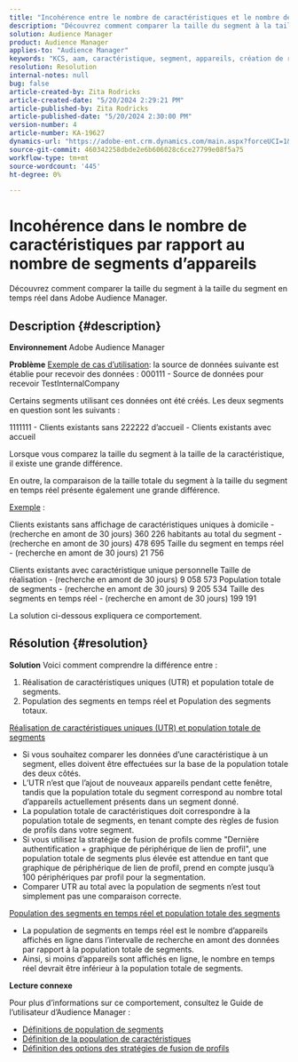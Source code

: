 ```yaml
---
title: "Incohérence entre le nombre de caractéristiques et le nombre de segments d’appareils"
description: "Découvrez comment comparer la taille du segment à la taille du segment en temps réel dans Adobe Audience Manager."
solution: Audience Manager
product: Audience Manager
applies-to: "Audience Manager"
keywords: "KCS, aam, caractéristique, segment, appareils, création de rapports, réalisations de caractéristiques uniques, population totale de segments, population de segments en temps réel, population totale de caractéristiques, bonnes pratiques, incohérence, nombre de caractéristiques par rapport au nombre d’appareils de segments, Adobe Audience Manager"
resolution: Resolution
internal-notes: null
bug: false
article-created-by: Zita Rodricks
article-created-date: "5/20/2024 2:29:21 PM"
article-published-by: Zita Rodricks
article-published-date: "5/20/2024 2:30:00 PM"
version-number: 4
article-number: KA-19627
dynamics-url: "https://adobe-ent.crm.dynamics.com/main.aspx?forceUCI=1&pagetype=entityrecord&etn=knowledgearticle&id=6c329356-b516-ef11-9f8a-6045bd006b25"
source-git-commit: 460342258dbde2e6b606028c6ce27799e08f5a75
workflow-type: tm+mt
source-wordcount: '445'
ht-degree: 0%

---
```


# Incohérence dans le nombre de caractéristiques par rapport au nombre de segments d’appareils


Découvrez comment comparer la taille du segment à la taille du segment en temps réel dans Adobe Audience Manager.

## Description {#description}


<b>Environnement</b>
Adobe Audience Manager

<b>Problème</b>
<u>Exemple de cas d’utilisation</u>: la source de données suivante est établie pour recevoir des données : 000111 - Source de données pour recevoir TestInternalCompany

Certains segments utilisant ces données ont été créés. Les deux segments en question sont les suivants :

1111111 - Clients existants sans 222222 d’accueil - Clients existants avec accueil

Lorsque vous comparez la taille du segment à la taille de la caractéristique, il existe une grande différence.

En outre, la comparaison de la taille totale du segment à la taille du segment en temps réel présente également une grande différence.

<u>Exemple</u> :

Clients existants sans affichage de caractéristiques uniques à domicile - (recherche en amont de 30 jours) 360 226 habitants au total du segment - (recherche en amont de 30 jours) 478 695 Taille du segment en temps réel - (recherche en amont de 30 jours) 21 756

Clients existants avec caractéristique unique personnelle Taille de réalisation - (recherche en amont de 30 jours) 9 058 573 Population totale de segments - (recherche en amont de 30 jours) 9 205 534 Taille des segments en temps réel - (recherche en amont de 30 jours) 199 191



La solution ci-dessous expliquera ce comportement.


## Résolution {#resolution}


<b>Solution</b>
Voici comment comprendre la différence entre :
1. Réalisation de caractéristiques uniques (UTR) et population totale de segments.
2. Population des segments en temps réel et Population des segments totaux.



<u>Réalisation de caractéristiques uniques (UTR) et population totale de segments</u>

- Si vous souhaitez comparer les données d’une caractéristique à un segment, elles doivent être effectuées sur la base de la population totale des deux côtés.
- L’UTR n’est que l’ajout de nouveaux appareils pendant cette fenêtre, tandis que la population totale du segment correspond au nombre total d’appareils actuellement présents dans un segment donné.
- La population totale de caractéristiques doit correspondre à la population totale de segments, en tenant compte des règles de fusion de profils dans votre segment.
- Si vous utilisez la stratégie de fusion de profils comme &quot;Dernière authentification + graphique de périphérique de lien de profil&quot;, une population totale de segments plus élevée est attendue en tant que graphique de périphérique de lien de profil, prend en compte jusqu’à 100 périphériques par profil pour la segmentation.
- Comparer UTR au total avec la population de segments n’est tout simplement pas une comparaison correcte.




<u>Population des segments en temps réel et population totale des segments</u>

- La population de segments en temps réel est le nombre d’appareils affichés en ligne dans l’intervalle de recherche en amont des données par rapport à la population totale de segments.
- Ainsi, si moins d’appareils sont affichés en ligne, le nombre en temps réel devrait être inférieur à la population totale de segments.




<b>Lecture connexe</b>

Pour plus d’informations sur ce comportement, consultez le Guide de l’utilisateur d’Audience Manager :

- [Définitions de population de segments](https://experienceleague.adobe.com/docs/audience-manager/user-guide/features/segments/segment-builder-data.html?lang=en)
- [Définition de la population de caractéristiques](https://experienceleague.adobe.com/docs/audience-manager/user-guide/features/traits/trait-details-page.html?lang=fr)
- [Définition des options des stratégies de fusion de profils](https://experienceleague.adobe.com/docs/audience-manager/user-guide/features/profile-merge-rules/merge-rule-definitions.html?lang=en)

